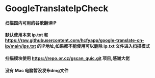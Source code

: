 # GoogleTranslateIpCheck
#### 扫描国内可用的谷歌翻译IP
#### 默认使用本来 ip.txt 和 https://raw.githubusercontent.com/hcfyapp/google-translate-cn-ip/main/ips.txt 的IP地址,如果都不能使用可以删除 ip.txt 文件进入扫描模式
#### 扫描模块使用 https://repo.or.cz/gscan_quic.git 项目,感谢大佬
#### 没有 Mac 电脑暂没发布dmg文件
